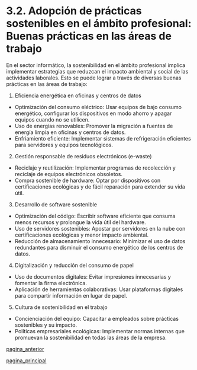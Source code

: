 # 3.2. Adopción de prácticas sostenibles en el ámbito profesional: Buenas prácticas en las áreas de trabajo

En el sector informático, la sostenibilidad en el ámbito profesional implica implementar estrategias que reduzcan el impacto ambiental y social de las actividades laborales. Esto se puede lograr a través de diversas buenas prácticas en las áreas de trabajo:

1. Eficiencia energética en oficinas y centros de datos
   
- Optimización del consumo eléctrico: Usar equipos de bajo consumo energético, configurar los dispositivos en modo ahorro y apagar equipos cuando no se utilicen.
- Uso de energías renovables: Promover la migración a fuentes de energía limpia en oficinas y centros de datos.
- Enfriamiento eficiente: Implementar sistemas de refrigeración eficientes para servidores y equipos tecnológicos.

2. Gestión responsable de residuos electrónicos (e-waste)
   
- Reciclaje y reutilización: Implementar programas de recolección y reciclaje de equipos electrónicos obsoletos.
- Compra sostenible de hardware: Optar por dispositivos con certificaciones ecológicas y de fácil reparación para extender su vida útil.

3. Desarrollo de software sostenible
   
- Optimización del código: Escribir software eficiente que consuma menos recursos y prolongue la vida útil del hardware.
- Uso de servidores sostenibles: Apostar por servidores en la nube con certificaciones ecológicas y menor impacto ambiental.
- Reducción de almacenamiento innecesario: Minimizar el uso de datos redundantes para disminuir el consumo energético de los centros de datos.

4. Digitalización y reducción del consumo de papel
   
- Uso de documentos digitales: Evitar impresiones innecesarias y fomentar la firma electrónica.
- Aplicación de herramientas colaborativas: Usar plataformas digitales para compartir información en lugar de papel.

5. Cultura de sostenibilidad en el trabajo

- Concienciación del equipo: Capacitar a empleados sobre prácticas sostenibles y su impacto.
- Políticas empresariales ecológicas: Implementar normas internas que promuevan la sostenibilidad en todas las áreas de la empresa.

[pagina_anterior](punto3_1.md)

[pagina_principal](punto3.md)
